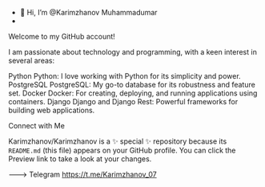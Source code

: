 - 👋 Hi, I’m @Karimzhanov Muhammadumar
- 
Welcome to my GitHub account!

I am passionate about technology and programming, with a keen interest in several areas:

Python Python: I love working with Python for its simplicity and power.
PostgreSQL PostgreSQL: My go-to database for its robustness and feature set.
Docker Docker: For creating, deploying, and running applications using containers.
Django Django and Django Rest: Powerful frameworks for building web applications.

Connect with Me

Karimzhanov/Karimzhanov is a ✨ special ✨ repository because its `README.md` (this file) appears on your GitHub profile.
You can click the Preview link to take a look at your changes.

--->
Telegram https://t.me/Karimzhanov_07
